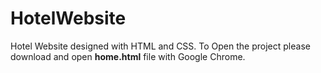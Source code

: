 # HotelWebsite
Hotel Website designed with HTML and CSS.
To Open the project please download and open **home.html** file with Google Chrome.
